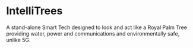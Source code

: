 # IntelliTrees
A stand-alone Smart Tech designed to look and act like a Royal Palm Tree providing water, power and communications and environmentally safe, unlike 5G.
